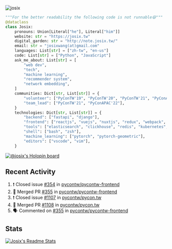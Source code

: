![josix](https://komarev.com/ghpvc/?username=josix)
```python
"""For the better readability the following code is not runnable😆"""
@dataclass
class Josix:
    pronouns: Union[Literal["he"], Literal["him"]]
    website: str = "https://josix.tw"
    digital_garden: str = "http://note.josix.tw/"
    email: str = "josixwang(at)gmail.com"
    languages: List[str] = ["zh-tw", "en-us"]
    code: List[str] = ["Python", "JavaScript"]
    ask_me_about: List[str] = [
        "web dev",
        "tech",
        "machine learning",
        "recommender system",
        "network embedding",
    ]
    communities: Dict[str, List[str]] = {
        "volunteer": ["PyConTW'19", "PyConTW'20", "PyConTW'21", "PyConAPAC'22"],
        "team_lead": ["PyConTW'21", "PyConAPAC'22"],
    }
    technologies: Dict[str, List[str]] = {
        "backend": ["fastapi", "django"],
        "frontend": ["reactjs", "vuejs", "nuxtjs", "redux", "webpack", "tailwindcss"],
        "tools": ["elasticsearch", "clickhouse", "redis", "kubernetes", "docker"],
        "shell": ["bash", "zsh"],
        "machine_learning": ["pytorch", "pytorch-geometric"],
        "editors": ["vscode", "vim"],
    }
```
[![@josix's Holopin board](https://holopin.io/api/user/board?user=josix)](https://holopin.io/@josix)

## Recent Activity
<!--START_SECTION:activity-->
1. ❗️ Closed issue [#354](https://github.com/pycontw/pycontw-frontend/issues/354) in [pycontw/pycontw-frontend](https://github.com/pycontw/pycontw-frontend)
2. 🎉 Merged PR [#355](https://github.com/pycontw/pycontw-frontend/pull/355) in [pycontw/pycontw-frontend](https://github.com/pycontw/pycontw-frontend)
3. ❗️ Closed issue [#1107](https://github.com/pycontw/pycon.tw/issues/1107) in [pycontw/pycon.tw](https://github.com/pycontw/pycon.tw)
4. 🎉 Merged PR [#1108](https://github.com/pycontw/pycon.tw/pull/1108) in [pycontw/pycon.tw](https://github.com/pycontw/pycon.tw)
5. 🗣 Commented on [#355](https://github.com/pycontw/pycontw-frontend/issues/355) in [pycontw/pycontw-frontend](https://github.com/pycontw/pycontw-frontend)
<!--END_SECTION:activity-->



## Stats
[![Josix's Readme Stats](https://github-readme-stats.vercel.app/api?username=josix&show_icons=true&theme=default&count_private=true&card_width=400)](https://github.com/anuraghazra/github-readme-stats)
